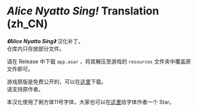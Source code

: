 # _Alice Nyatto Sing!_ Translation (zh_CN)

___《Alice Nyatto Sing》___ 汉化补丁。  
仓库内只存放部分文件。

请在 Release 中下载 `app.asar` ，将其解压至游戏的 `resources` 文件夹中覆盖原文件即可。

游戏原版是免费公开的，可以在[这里](https://novelgame.jp/games/show/8706)下载。  
请支持原作者。

本汉化使用了俐方体11号字体，大家也可以在[这里](https://github.com/ACh-K/Cubic-11)给字体作者一个 Star。
